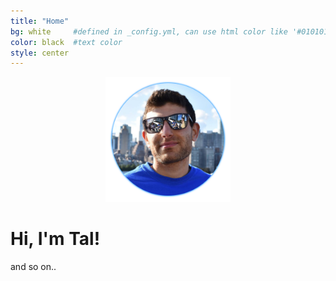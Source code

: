 ```yaml
---
title: "Home"
bg: white     #defined in _config.yml, can use html color like '#010101'
color: black  #text color
style: center
---
```


<p align="center">
  <img src="https://github.com/taldatech/taldatech.github.io/raw/main/img/taldaniel_cropped.png" height="200">
</p>

# Hi, I'm Tal!
and so on..